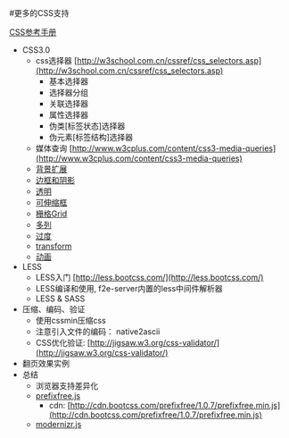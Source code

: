 #更多的CSS支持

[CSS参考手册](http://w3school.com.cn/cssref/index.asp)

- CSS3.0
    * css选择器 [http://w3school.com.cn/cssref/css_selectors.asp](http://w3school.com.cn/cssref/css_selectors.asp)
        * 基本选择器
        * 选择器分组
        * 关联选择器
        * 属性选择器
        * 伪类[标签状态]选择器
        * 伪元素[标签结构]选择器
    * 媒体查询 [http://www.w3cplus.com/content/css3-media-queries](http://www.w3cplus.com/content/css3-media-queries)
    * [背景扩展](http://w3school.com.cn/cssref/index.asp#background)
    * [边框和阴影](http://w3school.com.cn/cssref/index.asp#border)
    * [透明](http://w3school.com.cn/cssref/index.asp#color)
    * [可伸缩框](http://w3school.com.cn/cssref/index.asp#flexbox)
    * [栅格Grid](http://w3school.com.cn/cssref/index.asp#grid)
    * [多列](http://w3school.com.cn/cssref/index.asp#multicolumn)
    * [过度](http://w3school.com.cn/cssref/index.asp#transition)
    * [transform](http://w3school.com.cn/cssref/index.asp#transform)
    * [动画](http://w3school.com.cn/cssref/index.asp#animation)
- LESS
    * LESS入门 [http://less.bootcss.com/](http://less.bootcss.com/)
    * LESS编译和使用, f2e-server内置的less中间件解析器
    * LESS & SASS
- 压缩、编码、验证
    * 使用cssmin压缩css
    * 注意引入文件的编码： native2ascii
    * CSS优化验证: [http://jigsaw.w3.org/css-validator/](http://jigsaw.w3.org/css-validator/)
- 翻页效果实例
- 总结
    * 浏览器支持差异化
    * [prefixfree.js](http://leaverou.github.io/prefixfree/)
        * cdn: [http://cdn.bootcss.com/prefixfree/1.0.7/prefixfree.min.js](http://cdn.bootcss.com/prefixfree/1.0.7/prefixfree.min.js)
    * [modernizr.js](http://modernizr.com/)
